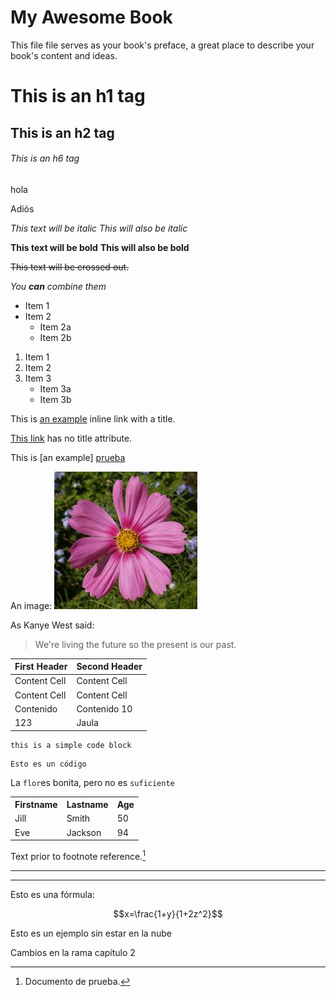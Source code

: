 # My Awesome Book

[prueba]: http://campusvirtual.ull.es/ "Prueba de identificador"





This file file serves as your book's preface, a great place to describe your book's content and ideas.
# This is an h1 tag
## This is an h2 tag
###### This is an h6 tag

hola

Adiós 

*This text will be italic*
_This will also be italic_

**This text will be bold**
__This will also be bold__

~~This text will be crossed out.~~

_You **can** combine them_
* Item 1
* Item 2
  * Item 2a
  * Item 2b
  
  
1. Item 1
2. Item 2
3. Item 3
   * Item 3a
   * Item 3b

This is [an example](http://example.com/ "Title") inline link with a title.

[This link](http://example.net/) has no title attribute.

This is [an example] [prueba]


An image: ![Una imagen de GitBook](/assets/Flor.jpg)

As Kanye West said:

> We're living the future so
> the present is our past.

| First Header  | Second Header |
| ------------- | ------------- |
| Content Cell  | Content Cell  |
| Content Cell  | Content Cell  |
| Contenido    |  Contenido 10  |
|123             |Jaula   | 

    this is a simple code block
    
```
Esto es un código
```

La `flor`es bonita, pero no es `suficiente`

<table style="width:100%">
  <tr>
    <th>Firstname</th>
    <th>Lastname</th> 
    <th>Age</th>
  </tr>
  <tr>
    <td>Jill</td>
    <td>Smith</td> 
    <td>50</td>
  </tr>
  <tr>
    <td>Eve</td>
    <td>Jackson</td> 
    <td>94</td>
  </tr>
</table>

Text prior to footnote reference.[^2]

[^2]: Documento de prueba.

---
***

Esto es una fórmula: 

$$x=\frac{1+y}{1+2z^2}$$



Esto es un ejemplo sin estar en la nube


Cambios en la rama capítulo 2